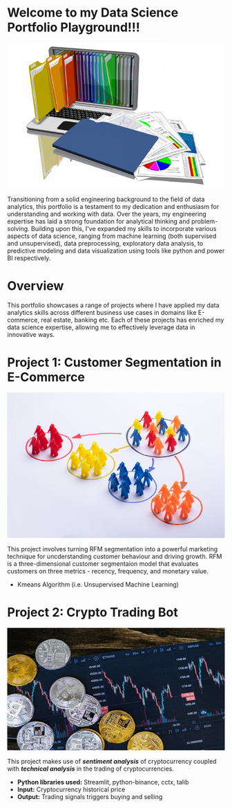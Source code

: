 # Welcome to my Data Science Portfolio Playground!!! 

![image](portfolio.jpg) 

Transitioning from a solid engineering background to the field of data analytics, this portfolio is a testament to my dedication and enthusiasm for understanding and working with data. Over the years, my engineering expertise has laid a strong foundation for analytical thinking and problem-solving. Building upon this, I've expanded my skills to incorporate various aspects of data science, ranging from machine learning (both supervised and unsupervised), data preprocessing, exploratory data analysis, to predictive modeling and data visualization using tools like python and power BI respectively. 

# Overview

This portfolio showcases a range of projects where I have applied my data analytics skills across different business use cases in domains like E-commerce, real estate, banking etc. Each of these projects has enriched my data science expertise, allowing me to effectively leverage data in innovative ways. 


# Project 1: Customer Segmentation in E-Commerce
![image](segmentation.jpg) 

This project involves turning RFM segmentation into a powerful marketing technique for uncderstanding customer behaviour and driving growth. RFM is a three-dimensional customer segmentaion model that evaluates customers on three metrics - recency, frequency, and monetary value.  
* Kmeans Algorithm (i.e. Unsupervised Machine Learning) 

# Project 2: Crypto Trading Bot

![image](cypto.jpg) 

This project makes use of ***sentiment analysis*** of cryptocurrency coupled with ***technical analysis*** in the trading of cryptocurrencies.
* **Python libraries used:** Streamlit, python-binance, cctx, talib
* **Input:** Cryptocurrency historical price
* **Output:** Trading signals triggers buying and selling


